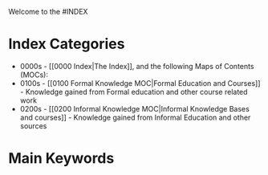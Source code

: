 Welcome to the #INDEX

# Index Categories
- 0000s - [[0000 Index|The Index]], and the following Maps of Contents (MOCs):
- 0100s - [[0100 Formal Knowledge MOC|Formal Education and Courses]] - Knowledge gained from Formal education and other course related work
- 0200s - [[0200 Informal Knowledge MOC|Informal Knowledge Bases and courses]] - Knowledge gained from Informal Education and other sources

# Main Keywords